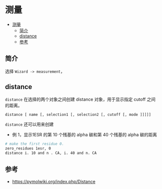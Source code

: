 # 测量

- [测量](#测量)
  - [简介](#简介)
  - [distance](#distance)
  - [参考](#参考)

## 简介

选择 `Wizard -> measurement`，

## distance

`distance` 在选择的两个对象之间创建 distance 对象，用于显示指定 cutoff 之间的距离。

```sh
distance [ name [, selection1 [, selection2 [, cutoff [, mode ]]]]]
```

`distance` 还可以用来创建

- 例 1，显示1ESR 的第 10 个残基的 alpha 碳和第 40 个残基的 alpha 碳的距离

```sh
# make the first residue 0.
zero_residues 1esr, 0
distance i. 10 and n . CA, i. 40 and n. CA
```

## 参考

- https://pymolwiki.org/index.php/Distance
